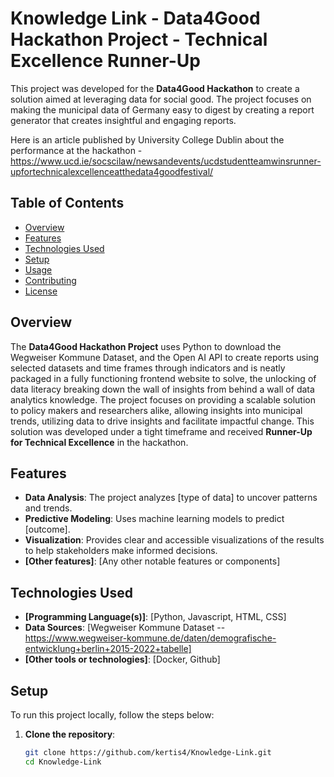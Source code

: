 # Knowledge Link - Data4Good Hackathon Project - Technical Excellence Runner-Up

This project was developed for the **Data4Good Hackathon** to create a solution aimed at leveraging data for social good. The project focuses on making the municipal data of Germany easy to digest by creating a report generator that creates insightful and engaging reports.

Here is an article published by University College Dublin about the performance at the hackathon - https://www.ucd.ie/socscilaw/newsandevents/ucdstudentteamwinsrunner-upfortechnicalexcellenceatthedata4goodfestival/

## Table of Contents
- [Overview](#overview)
- [Features](#features)
- [Technologies Used](#technologies-used)
- [Setup](#setup)
- [Usage](#usage)
- [Contributing](#contributing)
- [License](#license)

## Overview

The **Data4Good Hackathon Project** uses Python to download the Wegweiser Kommune Dataset, and the Open AI API to create reports using selected datasets and time frames through indicators and is neatly packaged in a fully functioning frontend website to solve, the unlocking of data literacy breaking down the wall of insights from behind a wall of data analytics knowledge. The project focuses on providing a scalable solution to policy makers and researchers alike, allowing insights into municipal trends, utilizing data to drive insights and facilitate impactful change. This solution was developed under a tight timeframe and received **Runner-Up for Technical Excellence** in the hackathon.

## Features

- **Data Analysis**: The project analyzes [type of data] to uncover patterns and trends.
- **Predictive Modeling**: Uses machine learning models to predict [outcome].
- **Visualization**: Provides clear and accessible visualizations of the results to help stakeholders make informed decisions.
- **[Other features]**: [Any other notable features or components]

## Technologies Used

- **[Programming Language(s)]**: [Python, Javascript, HTML, CSS]
- **Data Sources**: [Wegweiser Kommune Dataset -- https://www.wegweiser-kommune.de/daten/demografische-entwicklung+berlin+2015-2022+tabelle]
- **[Other tools or technologies]**: [Docker, Github]

## Setup

To run this project locally, follow the steps below:

1. **Clone the repository**:

   ```bash
   git clone https://github.com/kertis4/Knowledge-Link.git
   cd Knowledge-Link
